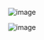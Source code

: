 ![image](https://github.com/user-attachments/assets/88ad6cf5-9e52-40ff-b4fe-d6ea1bfd1666)

![image](https://github.com/user-attachments/assets/fbf4884c-fdc9-4b9c-9c4a-f7079a0fccb2)
